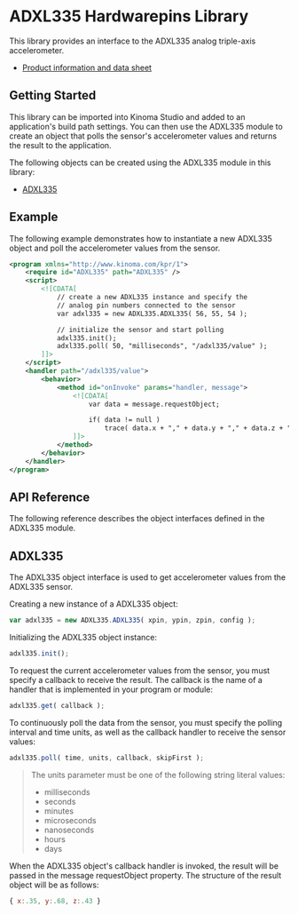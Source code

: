 ADXL335 Hardwarepins Library
============================

This library provides an interface to the ADXL335 analog triple-axis accelerometer.

* [Product information and data sheet](http://www.analog.com/en/mems-sensors/mems-inertial-sensors/adxl335/products/product.html)

Getting Started
---------------

This library can be imported into Kinoma Studio and added to an application's build path settings. You can then use the ADXL335 module to create an object that polls the sensor's accelerometer values and returns the result to the application.

The following objects can be created using the ADXL335 module in this library:

* [ADXL335](#adxl335)

Example
-------

The following example demonstrates how to instantiate a new ADXL335 object and poll the accelerometer values from the sensor.

```xml
<program xmlns="http://www.kinoma.com/kpr/1">
    <require id="ADXL335" path="ADXL335" />
    <script>
        <![CDATA[
            // create a new ADXL335 instance and specify the 
            // analog pin numbers connected to the sensor
            var adxl335 = new ADXL335.ADXL335( 56, 55, 54 );

            // initialize the sensor and start polling
            adxl335.init();
            adxl335.poll( 50, "milliseconds", "/adxl335/value" );
        ]]>
    </script>
    <handler path="/adxl335/value">
        <behavior>
            <method id="onInvoke" params="handler, message">
                <![CDATA[
                    var data = message.requestObject;

                    if( data != null )
                        trace( data.x + "," + data.y + "," + data.z + "\n" );
                ]]>
            </method>
        </behavior>
    </handler>
</program>
```

API Reference
-------------

The following reference describes the object interfaces defined in the ADXL335 module.

ADXL335
------

The ADXL335 object interface is used to get accelerometer values from the ADXL335 sensor.

Creating a new instance of a ADXL335 object:

```javascript
var adxl335 = new ADXL335.ADXL335( xpin, ypin, zpin, config );
```

Initializing the ADXL335 object instance:

```javascript
adxl335.init();
```

To request the current accelerometer values from the sensor, you must specify a callback to receive the result. The callback is the name of a handler that is implemented in your program or module:

```javascript
adxl335.get( callback );
```

To continuously poll the data from the sensor, you must specify the polling interval and time units, as well as the callback handler to receive the sensor values:

```javascript
adxl335.poll( time, units, callback, skipFirst );
```

>The units parameter must be one of the following string literal values:
>
>* milliseconds
>* seconds
>* minutes
>* microseconds
>* nanoseconds
>* hours
>* days

When the ADXL335 object's callback handler is invoked, the result will be passed in the message requestObject property. The structure of the result object will be as follows:

```javascript
{ x:.35, y:.68, z:.43 }
```
